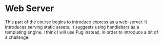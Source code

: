 # Web Server
This part of the course begins to introduce express as a web-server. It introduces serving static assets. It suggests using handlebars as a templating engine. I think I will use Pug instead, in order to introduce a bit of a challenge.

